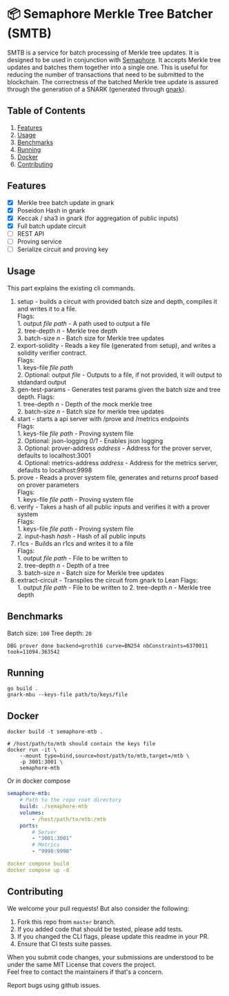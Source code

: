 # 📦 Semaphore Merkle Tree Batcher (SMTB)

SMTB is a service for batch processing of Merkle tree updates. It is designed to be used in conjunction with [Semaphore](https://github.com/semaphore-protocol/semaphore). It accepts Merkle tree updates and batches them together into a single one. This is useful for reducing the number of transactions that need to be submitted to the blockchain. The correctness of the batched Merkle tree update is assured through the generation of a SNARK (generated through [gnark](https://github.com/ConsenSys/gnark)).

## Table of Contents
1. [Features](#features)
2. [Usage](#usage)
3. [Benchmarks](#benchmarks)
4. [Running](#running)
5. [Docker](#docker)
6. [Contributing](#contributing)

## Features

- [x] Merkle tree batch update in gnark
- [x] Poseidon Hash in gnark
- [x] Keccak / sha3 in gnark (for aggregation of public inputs)
- [x] Full batch update circuit
- [ ] REST API
- [ ] Proving service
- [ ] Serialize circuit and proving key

## Usage  
This part explains the existing cli commands.  
  
1. setup - builds a circuit with provided batch size and depth, compiles it and writes it to a file.  
    Flags:  
        1. output *file path* - A path used to output a file  
        2. tree-depth *n* - Merkle tree depth  
        3. batch-size *n* - Batch size for Merkle tree updates
2. export-solidity  - Reads a key file (generated from setup), and writes a solidity verifier contract.  
    Flags:  
        1. keys-file *file path*  
        2. Optional: output *file* - Outputs to a file, if not provided, it will output to stdandard output  
3. gen-test-params - Generates test params given the batch size and tree depth. 
    Flags:  
        1. tree-depth *n* - Depth of the mock merkle tree  
        2. batch-size *n* - Batch size for merkle tree updates  
4. start - starts a api server with /prove and /metrics endpoints  
    Flags:  
        1. keys-file *file path* - Proving system file  
        2. Optional: json-logging *0/1* - Enables json logging  
        3. Optional: prover-address *address* - Address for the prover server, defaults to localhost:3001  
        4. Optional: metrics-address *address* - Address for the metrics server, defaults to localhost:9998  
5. prove - Reads a prover system file, generates and returns proof based on prover parameters  
    Flags:  
        1. keys-file *file path* - Proving system file  
6. verify - Takes a hash of all public inputs and verifies it with a prover system  
    Flags:  
        1. keys-file *file path* - Proving system file  
        2. input-hash *hash* - Hash of all public inputs  
7. r1cs - Builds an r1cs and writes it to a file  
    Flags:  
        1. output *file path* - File to be written to  
        2. tree-depth *n* - Depth of a tree  
        3. batch-size *n* - Batch size for Merkle tree updates
8. extract-circuit - Transpiles the circuit from gnark to Lean
    Flags:  
        1. output *file path* - File to be written to
        2. tree-depth *n* - Merkle tree depth

## Benchmarks

Batch size: `100`
Tree depth: `20`
```
DBG prover done backend=groth16 curve=BN254 nbConstraints=6370011 took=11094.363542
```

## Running
```shell
go build .
gnark-mbu --keys-file path/to/keys/file
```

## Docker
```shell
docker build -t semaphore-mtb .

# /host/path/to/mtb should contain the keys file
docker run -it \
    --mount type=bind,source=host/path/to/mtb,target=/mtb \
    -p 3001:3001 \
    semaphore-mtb
```

Or in docker compose
```yaml
semaphore-mtb:
    # Path to the repo root directory
    build: ./semaphore-mtb
    volumes:
        - /host/path/to/mtb:/mtb
    ports:
        # Server
        - "3001:3001"
        # Metrics
        - "9998:9998"

docker compose build
docker compose up -d
```

## Contributing

We welcome your pull requests! But also consider the following:  

1. Fork this repo from `master` branch.  
2. If you added code that should be tested, please add tests.  
3. If you changed the CLI flags, please update this readme in your PR.  
4. Ensure that CI tests suite passes.  

When you submit code changes, your submissions are understood to be under the same MIT License that covers the project.  
Feel free to contact the maintainers if that's a concern.  

Report bugs using github issues. 